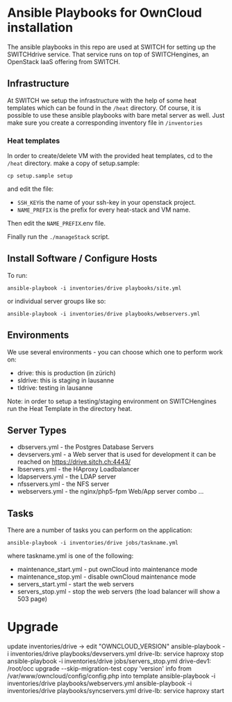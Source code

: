 # Ansible Playbooks for OwnCloud installation

The ansible playbooks in this repo are used at SWITCH for setting up the SWITCHdrive service. That service runs on top of SWITCHengines, an OpenStack IaaS offering from SWITCH.

## Infrastructure

At SWITCH we setup the infrastructure with the help of some heat templates which can be found in the `/heat` directory. Of course, it is possible to use these ansible playbooks with bare metal server as well. Just make sure you create a corresponding inventory file in `/inventories`

### Heat templates

In order to create/delete VM with the provided heat templates, cd to the `/heat` directory. make a copy of setup.sample:

    cp setup.sample setup

and edit the file: 

* `SSH_KEY`is the name of your ssh-key in your openstack project. 
* `NAME_PREFIX` is the prefix for every heat-stack and VM name.

Then edit the `NAME_PREFIX`.env file. 

Finally run the `./manageStack` script.

## Install Software / Configure Hosts

To run:

    ansible-playbook -i inventories/drive playbooks/site.yml

or individual server groups like so:

    ansible-playbook -i inventories/drive playbooks/webservers.yml


Environments
------------

We use several environments - you can choose which one to perform work on:

  * drive: this is production (in zürich)
  * sldrive: this is staging in lausanne
  * tldrive: testing in lausanne
  
Note: in order to setup a testing/staging environment on SWITCHengines run the Heat Template in the directory heat.

Server Types
------------

* dbservers.yml         - the Postgres Database Servers
* devservers.yml        - a Web server that is used for development it can be reached on https://drive.sitch.ch:4443/ 
* lbservers.yml         - the HAproxy Loadbalancer
* ldapservers.yml       - the LDAP server
* nfsservers.yml        - the NFS server
* webservers.yml        - the nginx/php5-fpm Web/App server combo
...


Tasks
-----

There are a number of tasks you can perform on the application:

    ansible-playbook -i inventories/drive jobs/taskname.yml

where taskname.yml is one of the following:

* maintenance_start.yml     - put ownCloud into maintenance mode
* maintenance_stop.yml      - disable ownCloud maintenance mode
* servers_start.yml         - start the web servers
* servers_stop.yml          - stop the web servers (the load balancer will show a 503 page)


Upgrade
=======
update inventories/drive -> edit "OWNCLOUD_VERSION"
ansible-playbook -i inventories/drive playbooks/devservers.yml
drive-lb: service haproxy stop
ansible-playbook -i inventories/drive jobs/servers_stop.yml
drive-dev1: /root/occ upgrade --skip-migration-test
copy 'version' info from /var/www/owncloud/config/config.php into template
ansible-playbook -i inventories/drive playbooks/webservers.yml
ansible-playbook -i inventories/drive playbooks/syncservers.yml
drive-lb: service haproxy start

